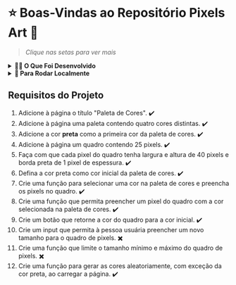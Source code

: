 # ⭐ Boas-Vindas ao Repositório Pixels Art 🎨
> *Clique nas setas para ver mais* 
<details>
<summary><strong>👩‍💻 O Que Foi Desenvolvido</strong></summary><br />

Foi implementado um editor de arte com pixels em que a pessoa usuária poderá escolher uma cor em uma paleta de cores e poderá pintar o que quiser em um quadro branco.

Esse é um exemplo de como a aplicação funciona:

![art-with-pixels](https://github.com/leilaMoraes/Project-Pixels-Art-HTML/assets/109045940/b2231d4b-53f3-433c-97dc-3ed8385ab3d0)
</details>

<details>
<summary><strong>👀 Para Rodar Localmente</strong></summary><br />

1. Clone o repositório   
  `git clone git@github.com:leilaMoraes/Project-Pixels-Art-HTML.git`
2. Navegue até a pasta do repositório clonado  
    `cd Project-Pixels-Art-HTML`
3. Instale as dependências no diretório raiz  
  `npm install`
</details>

## Requisitos do Projeto

1. Adicione à página o título "Paleta de Cores". ✔️
2. Adicione à página uma paleta contendo quatro cores distintas. ✔️
3. Adicione a cor **preta** como a primeira cor da paleta de cores. ✔️
4. Adicione à página um quadro contendo 25 pixels. ✔️
5. Faça com que cada pixel do quadro tenha largura e altura de 40 pixels e borda preta de 1 pixel de espessura. ✔️
6. Defina a cor preta como cor inicial da paleta de cores. ✔️
7. Crie uma função para selecionar uma cor na paleta de cores e preencha os pixels no quadro. ✔️
8. Crie uma função que permita preencher um pixel do quadro com a cor selecionada na paleta de cores. ✔️
9. Crie um botão que retorne a cor do quadro para a cor inicial. ✔️
10. Crie um input que permita à pessoa usuária preencher um novo tamanho para  o quadro de pixels. ✖️
11. Crie uma função que limite o tamanho mínimo e máximo do quadro de pixels. ✖️
12. Crie uma função para gerar as cores aleatoriamente, com exceção da cor preta, ao carregar a página. ✔️

